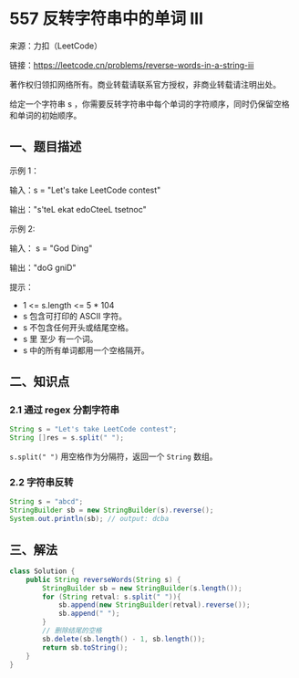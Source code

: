 # 557 反转字符串中的单词 III

来源：力扣（LeetCode）

链接：https://leetcode.cn/problems/reverse-words-in-a-string-iii

著作权归领扣网络所有。商业转载请联系官方授权，非商业转载请注明出处。

给定一个字符串 s ，你需要反转字符串中每个单词的字符顺序，同时仍保留空格和单词的初始顺序。


## 一、题目描述

示例 1：

输入：s = "Let's take LeetCode contest"

输出："s'teL ekat edoCteeL tsetnoc"

示例 2:

输入： s = "God Ding"

输出："doG gniD"

提示：

- 1 <= s.length <= 5 * 104
- s 包含可打印的 ASCII 字符。
- s 不包含任何开头或结尾空格。
- s 里 至少 有一个词。
- s 中的所有单词都用一个空格隔开。

## 二、知识点

### 2.1 通过 regex 分割字符串
```java
String s = "Let's take LeetCode contest";
String []res = s.split(" ");
```
`s.split(" ")` 用空格作为分隔符，返回一个 `String` 数组。 

### 2.2 字符串反转
```java
String s = "abcd";
StringBuilder sb = new StringBuilder(s).reverse();
System.out.println(sb); // output: dcba
```


## 三、解法
```java
class Solution {
    public String reverseWords(String s) {
        StringBuilder sb = new StringBuilder(s.length());
        for (String retval: s.split(" ")){
            sb.append(new StringBuilder(retval).reverse());
            sb.append(" ");
        }
        // 删除结尾的空格
        sb.delete(sb.length() - 1, sb.length());
        return sb.toString();
    }
}
```